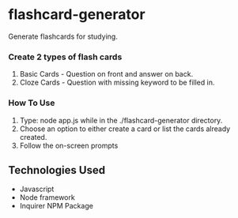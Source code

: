 # flashcard-generator
Generate flashcards for studying.

### Create 2 types of flash cards
1. Basic Cards - Question on front and answer on back.
2. Cloze Cards - Question with missing keyword to be filled in.

### How To Use
1. Type: node app.js while in the ./flashcard-generator directory.
2. Choose an option to either create a card or list the cards already created.
3. Follow the on-screen prompts


## Technologies Used
* Javascript
* Node framework
* Inquirer NPM Package


